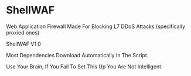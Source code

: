 # ShellWAF
Web Application Firewall Made For Blocking L7 DDoS Attacks (specifically proxied ones)

ShellWAF V1.0

Most Dependencies Download Automatically In The Script.

Use Your Brain, If You Fail To Set This Up You Are Not Intelligent.
